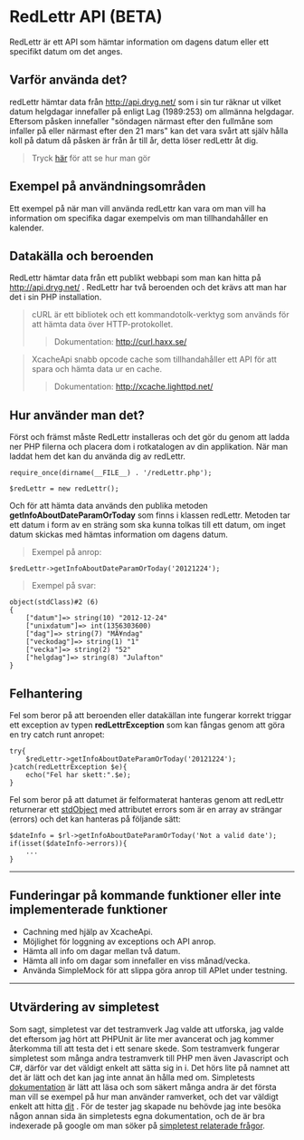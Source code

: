 # RedLettr API (BETA)

RedLettr är ett API som hämtar information om dagens datum eller ett specifikt datum om det anges.

## Varför använda det?
redLettr hämtar data från http://api.dryg.net/ som i sin tur räknar ut vilket datum helgdagar innefaller på enligt Lag (1989:253) om allmänna helgdagar.
Eftersom påsken innefaller "söndagen närmast efter den fullmåne som infaller på eller närmast efter den 21 mars" kan det vara svårt att själv hålla koll på datum då påsken är från år till år, detta löser redLettr åt dig. 


>Tryck [här][] för att se hur man gör

## Exempel på användningsområden
Ett exempel på när man vill använda redLettr kan vara om man vill ha information om specifika dagar exempelvis om man tillhandahåller en kalender.

## Datakälla och beroenden

RedLettr hämtar data från ett publikt webbapi som man kan hitta på http://api.dryg.net/ .
RedLettr har två beroenden och det krävs att man har det i sin PHP installation.

> cURL är ett bibliotek och ett kommandotolk-verktyg som används för att hämta data över HTTP-protokollet.
>> Dokumentation: http://curl.haxx.se/

> XcacheApi snabb opcode cache som tillhandahåller ett API för att spara och hämta data ur en cache.
>> Dokumentation: http://xcache.lighttpd.net/ 

## Hur använder man det?

Först och främst måste RedLettr installeras och det gör du genom att ladda ner PHP filerna och placera dom i rotkatalogen av din applikation.
När man laddat hem det kan du använda dig av redLettr.

	require_once(dirname(__FILE__) . '/redLettr.php');

	$redLettr = new redLettr();

Och för att hämta data används den publika metoden **getInfoAboutDateParamOrToday** som finns i klassen redLettr. Metoden tar ett datum i form av en sträng som ska kunna tolkas till ett datum, om inget datum skickas med hämtas information om dagens datum.
> Exempel på anrop:
	
	$redLettr->getInfoAboutDateParamOrToday('20121224');

> Exempel på svar:
	
	object(stdClass)#2 (6) 
	{ 
		["datum"]=> string(10) "2012-12-24" 
		["unixdatum"]=> int(1356303600) 
		["dag"]=> string(7) "MÃ¥ndag" 
		["veckodag"]=> string(1) "1" 
		["vecka"]=> string(2) "52" 
		["helgdag"]=> string(8) "Julafton" 
	}

## Felhantering
Fel som beror på att beroenden eller datakällan inte fungerar korrekt triggar ett exception av typen **redLettrException** som kan fångas genom att göra en try catch runt anropet:

	try{
		$redLettr->getInfoAboutDateParamOrToday('20121224');
	}catch(redLettrException $e){
		echo("Fel har skett:".$e);
	}

Fel som beror på att datumet är felformaterat hanteras genom att redLettr returnerar ett [stdObject][] med attributet errors som är en array av strängar (errors) och det kan hanteras på följande sätt:

	$dateInfo = $rl->getInfoAboutDateParamOrToday('Not a valid date');
	if(isset($dateInfo->errors)){
		...
	}

***

## Funderingar på kommande funktioner eller inte implementerade funktioner

* Cachning med hjälp av XcacheApi.
* Möjlighet för loggning av exceptions och API anrop.
* Hämta all info om dagar mellan två datum.
* Hämta all info om dagar som innefaller en viss månad/vecka.
* Använda SimpleMock för att slippa göra anrop till APIet under testning.

---

## Utvärdering av simpletest

Som sagt, simpletest var det testramverk Jag valde att utforska, jag valde det eftersom jag hört att PHPUnit är lite mer avancerat och jag kommer återkomma till att testa det i ett senare skede.
Som testramverk fungerar simpletest som många andra testramverk till PHP men även Javascript och C#, därför var det väldigt enkelt att sätta sig in i. Det hörs lite på namnet att det är lätt och det kan jag inte annat än hålla med om. 
Simpletests [dokumentation][] är lätt att läsa och som säkert många andra är det första man vill se exempel på hur man använder ramverket, och det var väldigt enkelt att hitta [dit][] .
För de tester jag skapade nu behövde jag inte besöka någon annan sida än simpletests egna dokumentation, och de är bra indexerade på google om man söker på [simpletest relaterade frågor][]. 

[stdObject]: http://php.net/manual/en/reserved.classes.php "Documentation för stdObject"
[här]: https://github.com/sjolinjohan180/redLettr#hur-anv%C3%A4nder-man-det "Tryck här"
[dokumentation]: http://simpletest.org/index.html "simpletest dokumentation"
[dit]: http://simpletest.org/en/start-testing.html "länk till kom-igång sida"
[simpletest relaterade frågor]: http://goo.gl/vF5Rw "sökning på mock"